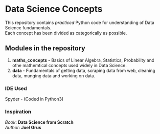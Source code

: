 # Data Science Concepts
This repository contains *practiced* Python code for understanding of Data Science fundamentals. </br>
Each concept has been divided as categorically as possible. </br>

## Modules in the repository
1. **maths_concepts** - Basics of Linear Algebra, Statistics, Probability and othe mathemtical concepts used widely in Data Science. </br>
2. **data** - Fundamentals of getting data, scraping data from web, cleaning data, munging data and working on data. </br>


### IDE Used
Spyder - (Coded in Python3)

### Inspiration
*Book*: **Data Science from Scratch** </br>
*Author*: **Joel Grus**
